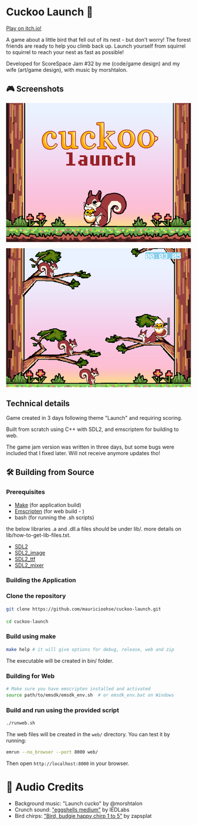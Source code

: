 # Cuckoo Launch 🥚

[Play on itch.io!](https://hiden-mau.itch.io/cuckoo-launch)

A game about a little bird that fell out of its nest - but don't worry! The forest friends are ready to help you climb back up. Launch yourself from squirrel to squirrel to reach your nest as fast as possible!

Developed for ScoreSpace Jam #32 by me (code/game design) and my wife (art/game design), with music by morshtalon.

## 🎮 Screenshots

![Background art](promo-images/background_game.png)

![Gameplay](promo-images/playing.png)

## Technical details

Game created in 3 days following theme "Launch" and requiring scoring.

Built from scratch using C++ with SDL2, and emscriptem for building to web.

The game jam version was written in three days, but some bugs were included that I fixed later. Will not receive anymore updates tho!

## 🛠️ Building from Source

### Prerequisites


- [Make](https://community.chocolatey.org/packages/make) (for application build)
- [Emscripten](https://emscripten.org/) (for web build - )
- bash (for running the .sh scripts)

the below libraries .a and .dll.a files should be under lib/. more details on lib/how-to-get-lib-files.txt.
- [SDL2](https://github.com/libsdl-org/SDL/releases)
- [SDL2_image](https://github.com/libsdl-org/SDL_image/releases)
- [SDL2_ttf](https://github.com/libsdl-org/SDL_ttf/releases)
- [SDL2_mixer](https://github.com/libsdl-org/SDL_mixer/releases)

### Building the Application

### Clone the repository
```bash 
git clone https://github.com/mauricioohse/cuckoo-launch.git

cd cuckoo-launch
```

### Build using make
```bash 
make help # it will give options for debug, release, web and zip
```

The executable will be created in bin/ folder.

### Building for Web

```bash
# Make sure you have emscripten installed and activated
source path/to/emsdk/emsdk_env.sh  # or emsdk_env.bat on Windows
```
### Build and run using the provided script
```bash
./runweb.sh
```

The web files will be created in the `web/` directory. You can test it by running:

```bash
emrun --no_browser --port 8000 web/
```

Then open `http://localhost:8000` in your browser.

# 🎵 Audio Credits

- Background music: "Launch cucko" by @morshtalon
- Crunch sound: ["eggshells medium"](https://freesound.org/people/IEDLabs/sounds/82318/) by IEDLabs
- Bird chirps: ["Bird, budgie happy chirp 1 to 5"](https://www.zapsplat.com/music/bird-budgie-happy-chirp-5/) by zapsplat
